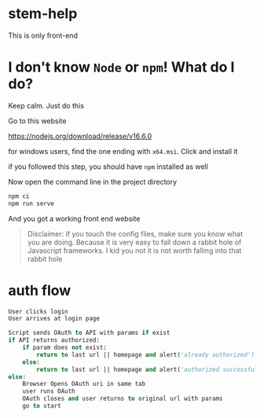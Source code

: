 # stem-help

This is only front-end

# I don't know `Node` or `npm`! What do I do?

Keep calm. Just do this

Go to this website

https://nodejs.org/download/release/v16.6.0

for windows users, find the one ending with `x64.msi`. Click and install it

if you followed this step, you should have `npm` installed as well

Now open the command line in the project directory

```sh
npm ci
npm run serve
````

And you got a working front end website

> Disclaimer: if you touch the config files, make sure you know what you are doing.
> Because it is very easy to fall down a rabbit hole of Javascript frameworks.
> I kid you not it is not worth falling into that rabbit hole

# auth flow

```vb
User clicks login
User arrives at login page

Script sends OAuth to API with params if exist
if API returns authorized:
    if param does not exist:
        return to last url || homepage and alert('already authorized')
    else:
        return to last url || homepage and alert('authorized successfully')
else:
    Browser Opens OAuth uri in same tab
    user runs OAuth
    OAuth closes and user returns to original url with params
    go to start

```

